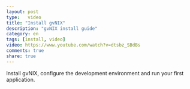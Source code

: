 ```yaml
---
layout: post
type:	video
title: "Install gvNIX"
description: "gvNIX install guide"
category: en
tags: [install, video]
video: https://www.youtube.com/watch?v=dtsbz_SBdBs
comments: true
share: true
---
```


Install gvNIX, configure the development environment and run your first application.
